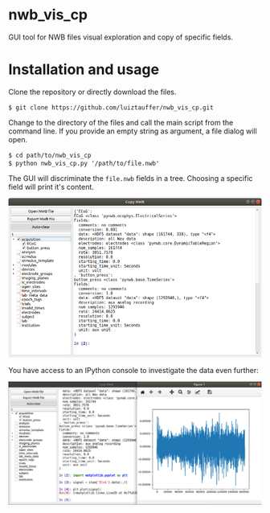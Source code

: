 # nwb_vis_cp
GUI tool for NWB files visual exploration and copy of specific fields.

# Installation and usage
Clone the repository or directly download the files. 
```
$ git clone https://github.com/luiztauffer/nwb_vis_cp.git
```
Change to the directory of the files and call the main script from the command line. If you provide an empty string as argument, a file dialog will open.
```
$ cd path/to/nwb_vis_cp
$ python nwb_vis_cp.py '/path/to/file.nwb'
```

The GUI will discriminate the `file.nwb` fields in a tree. Choosing a specific field will print it's content. 

![screenshot1](media/screenshot_1.png)


You have access to an IPython console to investigate the data even further:

![screenshot2](media/screenshot_2.png)
